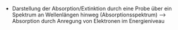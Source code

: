 - Darstellung der Absorption/Extinktion durch eine Probe über ein Spektrum an Wellenlängen hinweg (Absorptionsspektrum)
--> Absorption durch Anregung von Elektronen im Energieniveau 